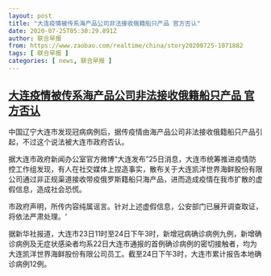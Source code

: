 ```yaml
---
layout: post
title: "大连疫情被传系海产品公司非法接收俄籍船只产品 官方否认"
date: 2020-07-25T05:30:29.891Z
author: 联合早报
from: https://www.zaobao.com/realtime/china/story20200725-1071882
tags: [ 联合早报 ]
categories: [ news, 联合早报 ]
---
```

<!--1595680500000-->
[大连疫情被传系海产品公司非法接收俄籍船只产品 官方否认](https://www.zaobao.com/realtime/china/story20200725-1071882)
------

<div>
<p>中国辽宁大连市发现冠病病例后，据传疫情由海产品公司非法接收俄籍船只产品引起，不过这个说法被大连市政府否认。</p><p>据大连市政府新闻办公室官方微博“大连发布”25日消息，大连市统筹推进疫情防控工作组发现，有人在社交媒体上捏造事实，散布关于大连凯洋世界海鲜股份有限公司通过非正规渠道接收带疫俄罗斯籍船只海产品，进而造成疫情在我市扩散的虚假信息，造成社会恐慌。</p><p>市政府声明，所传内容纯属谣言。针对上述虚假信息，公安部门已展开调查取证，将依法严肃处理。‘</p><section id="imu"><div id="dfp-ad-imu1-wrapper" class="dfp-tag-wrapper"><div id="dfp-ad-imu1" class="dfp-tag-wrapper"></div></div></section><p>据新华社报道，大连市23日11时至24日下午3时，新增冠病确诊病例九例，新增确诊病例及无症状感染者均系22日大连市通报的首例确诊病例的密切接触者，均为大连凯洋世界海鲜股份有限公司员工。截至24日下午3时，大连市累计报告本地确诊病例12例。</p><div id="innity-in-post"></div><div id="dfp-ad-midarticlespecial-wrapper" class="dfp-tag-wrapper"><div id="dfp-ad-midarticlespecial" class="dfp-tag-wrapper"></div></div>
</div>
